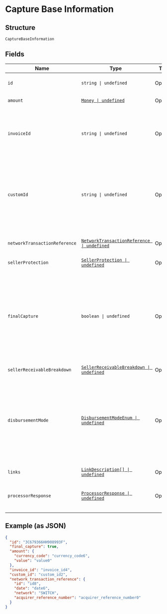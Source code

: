 
# Capture Base Information

## Structure

`CaptureBaseInformation`

## Fields

| Name | Type | Tags | Description |
|  --- | --- | --- | --- |
| `id` | `string \| undefined` | Optional | The PayPal-generated ID for the captured payment. |
| `amount` | [`Money \| undefined`](../../doc/models/money.md) | Optional | The amount for this captured payment. |
| `invoiceId` | `string \| undefined` | Optional | The API caller-provided external invoice number for this order. Appears in both the payer's transaction history and the emails that the payer receives. |
| `customId` | `string \| undefined` | Optional | The API caller-provided external ID. Used to reconcile API caller-initiated transactions with PayPal transactions. Appears in transaction and settlement reports.<br>**Constraints**: *Maximum Length*: `127` |
| `networkTransactionReference` | [`NetworkTransactionReference \| undefined`](../../doc/models/network-transaction-reference.md) | Optional | Reference values used by the card network to identify a transaction. |
| `sellerProtection` | [`SellerProtection \| undefined`](../../doc/models/seller-protection.md) | Optional | - |
| `finalCapture` | `boolean \| undefined` | Optional | Indicates whether you can make additional captures against the authorized payment. Set to `true` if you do not intend to capture additional payments against the authorization. Set to `false` if you intend to capture additional payments against the authorization.<br>**Default**: `false` |
| `sellerReceivableBreakdown` | [`SellerReceivableBreakdown \| undefined`](../../doc/models/seller-receivable-breakdown.md) | Optional | - |
| `disbursementMode` | [`DisbursementModeEnum \| undefined`](../../doc/models/disbursement-mode-enum.md) | Optional | The funds that are held payee by the marketplace/platform. This field is only applicable to merchants that been enabled for PayPal Commerce Platform for Marketplaces and Platforms capability.<br>**Constraints**: *Minimum Length*: `1`, *Maximum Length*: `16`, *Pattern*: `^[A-Z_]+$` |
| `links` | [`LinkDescription[] \| undefined`](../../doc/models/link-description.md) | Optional | An array of related [HATEOAS links](/docs/api/reference/api-responses/#hateoas-links). |
| `processorResponse` | [`ProcessorResponse \| undefined`](../../doc/models/processor-response.md) | Optional | An object that provides additional processor information for a direct credit card transaction. |

## Example (as JSON)

```json
{
  "id": "3C679366HH908993F",
  "final_capture": true,
  "amount": {
    "currency_code": "currency_code6",
    "value": "value0"
  },
  "invoice_id": "invoice_id4",
  "custom_id": "custom_id2",
  "network_transaction_reference": {
    "id": "id8",
    "date": "date6",
    "network": "SWITCH",
    "acquirer_reference_number": "acquirer_reference_number0"
  }
}
```

